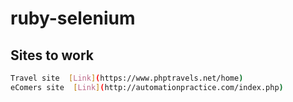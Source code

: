 # ruby-selenium


## Sites to work

```bash
Travel site  [Link](https://www.phptravels.net/home) 
eComers site  [Link](http://automationpractice.com/index.php)
```

